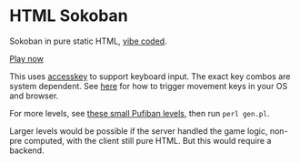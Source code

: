 # HTML Sokoban

Sokoban in pure static HTML, [vibe coded](https://chatgpt.com/c/67f4394f-7d58-8012-86bd-660087b70d3f).

[Play now](game/state_00000.html)

This uses [accesskey](https://developer.mozilla.org/en-US/docs/Web/HTML/Global_attributes/accesskey) to support keyboard input. The exact key combos are system dependent. See [here](https://developer.mozilla.org/en-US/docs/Web/HTML/Global_attributes/accesskey) for how to trigger movement keys in your OS and browser.

For more levels, see [these small Pufiban levels](https://github.com/festoni/SokobanSolvers/blob/master/levels/), then run `perl gen.pl`.

Larger levels would be possible if the server handled the game logic, non-pre computed, with the client still pure HTML. But this would require a backend.
